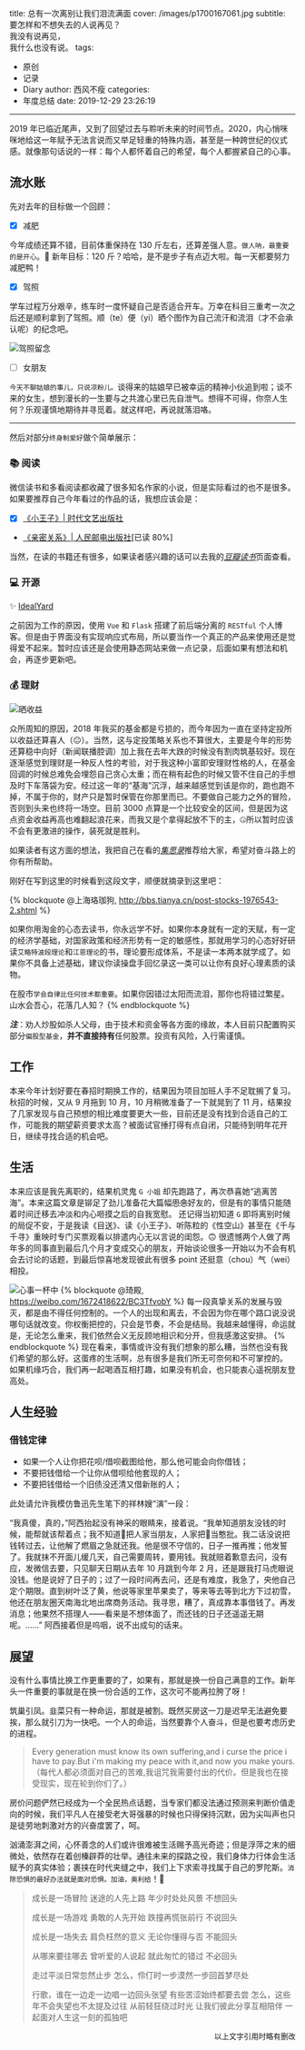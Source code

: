 title: 总有一次离别让我们泪流满面
cover: /images/p1700167061.jpg
subtitle: 要怎样和不想失去的人说再见？<br>我没有说再见，<br>我什么也没有说。
tags:
  - 原创
  - 记录
  - Diary
author: 西风不瘦
categories:
  - 年度总结
date: 2019-12-29 23:26:19
---
2019 年已临近尾声，又到了回望过去与聆听未来的时间节点。2020，内心悄咪咪地给这一年赋予无法言说而又举足轻重的特殊内涵，甚至是一种跨世纪的仪式感。就像那句话说的一样：每个人都怀着自己的希望，每个人都握紧自己的心事。

## 流水账

先对去年的目标做一个回顾：

- [x] 减肥

今年成绩还算不错，目前体重保持在 130 斤左右，还算差强人意。`做人呐，最重要的是开心`。🤣
新年目标：120 斤？哈哈，是不是步子有点迈大啦。每一天都要努力减肥鸭！

- [x] 驾照

学车过程万分艰辛，练车时一度怀疑自己是否适合开车。万幸在科目三重考一次之后还是顺利拿到了驾照。顺（te）便（yi）晒个图作为自己流汗和流泪（才不会承认呢）的纪念吧。

   ![驾照留念](/images/driver-card.jpg)

* [ ] 女朋友

`今天不聊姑娘的事儿，只说凉粉儿。`谈得来的姑娘早已被幸运的精神小伙追到啦；谈不来的女生，想到漫长的一生要与之共渡心里已先自泄气。想得不可得，你奈人生何？乐观谨慎地期待并寻觅着。就这样吧，再说就落泪咯。

---
然后对部分`终身制爱好`做个简单展示：

### 📚 阅读

微信读书和多看阅读都收藏了很多知名作家的小说，但是实际看过的也不是很多。如果要推荐自己今年看过的作品的话，我想应该会是：
* [x] [《小王子》| 时代文艺出版社](https://book.douban.com/subject/4894876/)
* [《亲密关系》| 人民邮电出版社](https://book.douban.com/subject/5952488/)[已读 80%]

当然，在读的书籍还有很多，如果读者感兴趣的话可以去我的[*豆瓣读书*](https://book.douban.com/people/imoyao/)页面查看。

### 💻 开源

✨ [IdealYard](https://github.com/imoyao/idealyard)

之前因为工作的原因，使用 `Vue` 和 `Flask` 搭建了前后端分离的 `RESTful` 个人博客。但是由于界面没有实现响应式布局，所以要当作一个真正的产品来使用还是觉得爱不起来。暂时应该还是会使用静态网站来做一点记录，后面如果有想法和机会，再逐步更新吧。

### 💰 理财

![晒收益](/images/Financing_2019.jpg)

众所周知的原因，2018 年我买的基金都是亏损的，而今年因为一直在坚持定投所以收益还算喜人（😐）。当然，这与定投策略关系也不算很大，主要是今年的形势还算稳中向好（新闻联播腔调）加上我在去年大跌的时候没有割肉筑基较好。现在逐渐感觉到理财是一种反人性的考验，对于我这种小富即安理财性格的人，在基金回调的时候总难免会埋怨自己贪心太重；而在稍有起色的时候又管不住自己的手想及时下车落袋为安。经过这一年的“基海”沉浮，越来越感觉到该是你的，跑也跑不掉，不属于你的，财产只是暂时保管在你那里而已。不要做自己能力之外的冒险，否则到头来也终将一场空。目前 3000 点算是一个比较安全的区间，但是因为这点资金收益再高也难翻起浪花来，而我又是个拿得起放不下的主，🤐所以暂时应该不会有更激进的操作，装死就是胜利。

如果读者有这方面的想法，我把自己在看的[*集思录*](https://www.jisilu.cn/)推荐给大家，希望对奋斗路上的你有所帮助。

刚好在写到这里的时候看到这段文字，顺便就摘录到这里吧：

{% blockquote @上海珞珈狗, http://bbs.tianya.cn/post-stocks-1976543-2.shtml %}

如果你用淘金的心态去读书，你永远学不好。如果你本身就有一定的天赋，有一定的经济学基础，对国家政策和经济形势有一定的敏感性，那就用学习的心态好好研读`艾略特波段理论`和`江恩理论`的书，理论要形成体系，不是读一本两本就学成了。如果你不具备上述基础，建议你读操盘手回忆录这一类可以让你有良好心理素质的读物。
 
在股市`学会自律比任何技术都重要`。如果你因错过太阳而流泪，那你也将错过繁星。
山水会吾心，花落几人知？
{% endblockquote %}

***注***：劝人炒股如杀人父母，由于技术和资金等各方面的缘故，本人目前只配置购买部分`偏股型基金`，**并不直接持有**任何股票。投资有风险，入行需谨慎。

## 工作

本来今年计划好要在春招时期换工作的，结果因为项目加班人手不足耽搁了复习。秋招的时候，又从 9 月拖到 10 月，10 月稍微准备了一下就晃到了 11 月，结果投了几家发现与自己预想的相比难度要更大一些，目前还是没有找到合适自己的工作，可能我的期望薪资要求太高？被面试官捶打得有点自闭，只能待到明年花开日，继续寻找合适的机会吧。

## 生活

本来应该是我先离职的，结果机灵鬼 `G 小姐` 却先跑路了，再次恭喜她“逃离苦海”。本来这篇文章是铆足了劲儿准备花大篇幅~~思念~~好友的，但是有的事情只能随着时间迁移去冲淡和内心咂摸之后的自我宽慰。
还记得当初知道 `G` 即将离别时候的局促不安，于是我读《目送》、读《小王子》、听陈粒的《性空山》甚至在《千与千寻》重映时专门买票观看以排遣内心无以言说的闺怨。🙃
很遗憾两个人做了两年多的同事直到最后几个月才变成交心的朋友，开始谈论很多一开始以为不会有机会去讨论的话题，到最后惊喜地发现彼此有很多 point 还挺意（chou）气（wei）相投。

![心事一杯中](/images/figure_20191205230136.jpg)
{% blockquote @琦殿, https://weibo.com/1672418622/BC3TfvobY %}
每一段真挚关系的发展与毁灭，都是由不得任何控制的。一个人的出现和离去，不会因为你在哪个路口说没说哪句话就改变。你权衡把控的，只会是节奏，不会是结局。我越来越懂得，命运就是，无论怎么重来，我们依然会义无反顾地相识和分开，但我感激这安排。
{% endblockquote %}
现在看来，事情或许没有我们想象的那么糟，当然也没有我们希望的那么好。这蛋疼的生活啊，总有很多是我们所无可奈何和不可掌控的。
如果机缘巧合，我们再一起喝酒互相打趣，如果没有机会，也只能衷心遥祝朋友登高处。

## 人生经验

### 借钱定律

* 如果一个人让你把花呗/借呗截图给他，那么他可能会向你借钱；
* 不要把钱借给一个让你从借呗给他套现的人；
* 不要把钱借给一个旧债没还清又借新账的人；

此处请允许我模仿鲁迅先生笔下的祥林嫂“演”一段：

“我真傻，真的，”阿西抬起没有神采的眼睛来，接着说。“我单知道朋友没钱的时候，能帮就该帮着点；我不知道🧓把人家当朋友，人家把🧓当憨批。我二话没说把钱转过去，让他解了燃眉之急就还我。他是很不守信的，日子一推再推；他发誓了。我就抹不开面儿缓几天，自己需要周转，要用钱。我就赔着歉意去问，没有应，发微信去要，只见聊天日期从去年 10 月跳到今年 2 月，还是跟我打马虎眼说没钱。他是说好了日子的；过了一段时间再去问，还是有难度，我急了，央他自己定个期限。直到树叶泛了黄，他说等家里苹果卖了，等来等去等到北方下过初雪，他还在朋友圈天南海北地出席商务活动。我寻思，糟了，真成靠本事借钱了。再发消息；他果然不搭理人——看来是不想体面了，而还钱的日子还遥遥无期呢。……” 阿西接着但是呜咽，说不出成句的话来。

## 展望

没有什么事情比换工作更重要的了，如果有，那就是换一份自己满意的工作。新年头一件重要的事就是在换一份合适的工作，这次可不能再拉胯了呀！

筑巢引凤。韭菜只有一种命运，那就是被割。既然买房这一刀是迟早无法避免要挨，那么就引刀为一快吧。一个人的命运，当然要靠个人奋斗，但是也要考虑历史的进程。

> Every generation must know its own suffering,and i curse the price i have to pay.But i'm making my peace with it,and now you make yours.
（每代人都必须面对自己的苦难,我诅咒我需要付出的代价。但是我也在接受现实，现在轮到你们了。）

房价问题俨然已经成为一个全民热点话题，当专家们都没法通过预测来判断价值走向的时候，我们平凡人在接受老大哥强暴的时候也只得保持沉默，因为尖叫声也只是徒劳地刺激对方的兴奋度罢了，呵。

汹涌澎湃之间，心怀善念的人们或许很难被生活赐予高光奇迹；但是浮萍之末的细微处，依然存在着创榛辟莽的壮举。通往未来的探路之役，我们身体力行体会生活赋予的真实体验；裹挟在时代夹缝之中，我们上下求索寻找属于自己的罗陀斯。`消除恐惧的最好办法就是面对恐惧。加油，奥利给`！💪

<meting-js
	auto="https://music.163.com/#/song?id=449578813">
</meting-js>
> 成长是一场冒险
迷途的人先上路
年少时处处风景
不想回头
>
> 成长是一场游戏
勇敢的人先开始
跌撞再慌张前行
不说回头
>   
> 成长是一场失去
肩负枉然的意义
无论你懂得与否
不能回头
>   
> 从哪来要往哪去
曾听爱的人说起
就此匆忙的错过
不必回头
>   
> 走过平淡日常忽然止步
怎么，伶仃时一步漠然一步回首梦尽处
>   
> 行歌，谁在一边走一边唱一边回头张望
有些苦涩始终都要去尝
怎么，这些年不会失望也不太提及过往
从前轻狂绕过时光
让我们彼此分享互相陪伴
一起面对人生这一刻的孤独吧

<div align = right> <font size = 2>以上文字引用时略有删改 </font> </div>